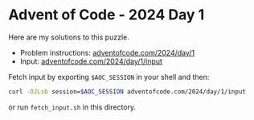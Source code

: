 # Advent of Code - 2024 Day 1
Here are my solutions to this puzzle.

* Problem instructions: [adventofcode.com/2024/day/1](https://adventofcode.com/2024/day/1)
* Input: [adventofcode.com/2024/day/1/input](https://adventofcode.com/2024/day/1/input)

Fetch input by exporting `$AOC_SESSION` in your shell and then:
```bash
curl -OJLsb session=$AOC_SESSION adventofcode.com/2024/day/1/input
```

or run `fetch_input.sh` in this directory.
